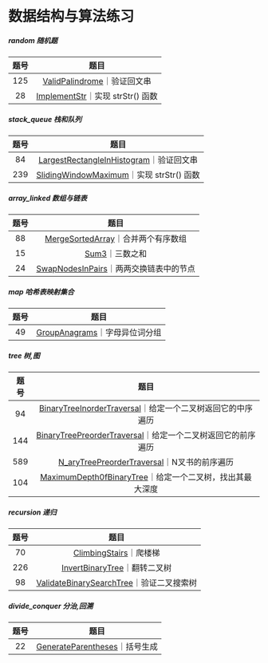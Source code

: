 # 数据结构与算法练习
#####  random 随机题
| 题号 | 题目|
| :---: | :---: |
| 125| [ValidPalindrome](https://github.com/wubobo952/LeetCode/blob/master/random/ValidPalindrome_125.java)｜验证回文串
| 28| [ImplementStr](https://github.com/wubobo952/LeetCode/blob/master/random/ImplementStr_28.java)｜实现 strStr() 函数
#####  stack_queue 栈和队列
| 题号 | 题目|
| :---: | :---: |
| 84| [LargestRectangleInHistogram](https://github.com/wubobo952/LeetCode/blob/master/stack_queue/LargestRectangleInHistogram_84.java)｜验证回文串
| 239| [SlidingWindowMaximum](https://github.com/wubobo952/LeetCode/blob/master/stack_queue/SlidingWindowMaximum_239.java)｜实现 strStr() 函数
#####  array_linked 数组与链表
| 题号 | 题目|
| :---: | :---: |
| 88| [MergeSortedArray](https://github.com/wubobo952/LeetCode/blob/master/array_linked/MergeSortedArray_88.java)｜合并两个有序数组
| 15| [Sum3](https://github.com/wubobo952/LeetCode/blob/master/array_linked/Sum3_15.java)｜三数之和
| 24| [SwapNodesInPairs](https://github.com/wubobo952/LeetCode/blob/master/array_linked/SwapNodesInPairs_24.java)｜两两交换链表中的节点
#####  map 哈希表映射集合
| 题号 | 题目|
| :---: | :---: |
| 49| [GroupAnagrams](https://github.com/wubobo952/LeetCode/blob/master/map/GroupAnagrams_49.java)｜字母异位词分组
#####  tree 树,图
| 题号 | 题目|
| :---: | :---: |
| 94| [BinaryTreeInorderTraversal](https://github.com/wubobo952/LeetCode/blob/master/tree/BinaryTreeInorderTraversal_94.java)｜给定一个二叉树返回它的中序遍历
| 144| [BinaryTreePreorderTraversal](https://github.com/wubobo952/LeetCode/blob/master/tree/BinaryTreePreorderTraversal_144.java)｜给定一个二叉树返回它的前序遍历
| 589| [N_aryTreePreorderTraversal](https://github.com/wubobo952/LeetCode/blob/master/tree/N_aryTreePreorderTraversal_589.java)｜N叉书的前序遍历
| 104| [MaximumDepth0fBinaryTree](https://github.com/wubobo952/LeetCode/blob/master/tree/MaximumDepth0fBinaryTree_104.java)｜给定一个二叉树，找出其最大深度
##### recursion 递归
| 题号 | 题目|
| :---: | :---: |
| 70| [ClimbingStairs](https://github.com/wubobo952/LeetCode/blob/master/recursion/ClimbingStairs_70.java)｜爬楼梯
| 226| [InvertBinaryTree](https://github.com/wubobo952/LeetCode/blob/master/recursion/InvertBinaryTree_226.java)｜翻转二叉树
| 98| [ValidateBinarySearchTree](https://github.com/wubobo952/LeetCode/blob/master/recursion/ValidateBinarySearchTree_98.java)｜验证二叉搜索树
##### divide_conquer 分治,回溯
| 题号 | 题目|
| :---: | :---: |
| 22| [GenerateParentheses](https://github.com/wubobo952/LeetCode/blob/master/divide_conquer/GenerateParentheses_22.java)｜括号生成
